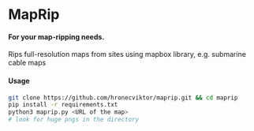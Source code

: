 # MapRip

#### For your map-ripping needs.

Rips full-resolution maps from sites using mapbox library, e.g. submarine cable maps

#### Usage
```bash
git clone https://github.com/hronecviktor/maprip.git && cd maprip
pip install -r requirements.txt
python3 maprip.py <URL of the map>
# look for huge pngs in the directory
```
